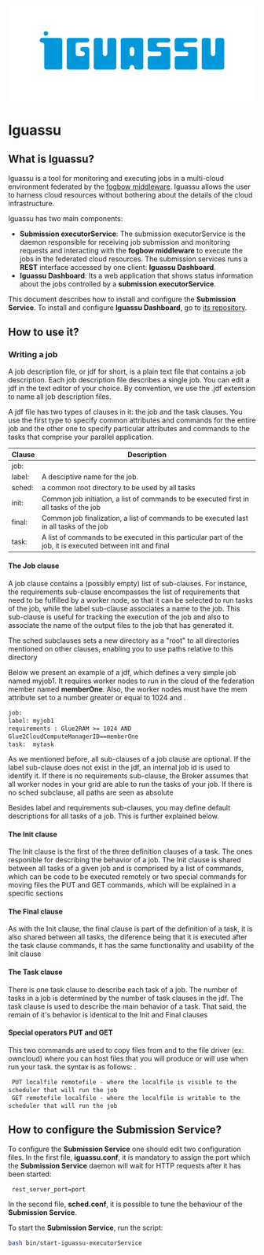 ![alt logo](assets/IGUASSU-LG.png)

# Iguassu
## What is Iguassu?
  Iguassu is a tool for monitoring and executing jobs in a multi-cloud environment federated by the [fogbow middleware](http://www.fogbowcloud.org). Iguassu allows the user to harness cloud resources without bothering about the details of the cloud infrastructure.

  Iguassu has two main components:
  - **Submission executorService**: The submission executorService is the daemon responsible for receiving job submission and monitoring requests and interacting with the **fogbow middleware** to execute the jobs in the federated cloud resources. The submission services runs a **REST** interface accessed by one client: **Iguassu Dashboard**.
  - **Iguassu Dashboard**: Its a web application that shows status information about the jobs controlled by a **submission executorService**.    

  This document describes how to install and configure the **Submission Service**. To install and configure **Iguassu Dashboard**, go to [its repository](https://github.com/ufcg-lsd/iguassu-dashboard).

## How to use it?

### Writing a job

A job description file, or jdf for short, is a plain text file that contains a job description. Each job description file describes a single job. You can edit a jdf in the text editor of your choice. By convention, we use the .jdf extension to name all job description files.

A jdf file has two types of clauses in it: the job and the task clauses. You use the first type to specify common attributes
and commands for the entire job and the other one to specify particular attributes and commands to the tasks that comprise your parallel application.

Clause | Description
---- | --------------------
job: |
label: | A desciptive name for the job.
sched: | a common root directory to be used by all tasks
init: | Common job initiation, a list of commands to be executed first in all tasks of the job
final: | Common job finalization, a list of commands to be executed last in all tasks of the job 
task: | A list of commands to be executed in this particular part of the job, it is executed between init and final

#### The Job clause

A job clause contains a (possibly empty) list of sub-clauses. For instance, the requirements sub-clause encompasses the list of requirements that need to be fulfilled by a worker node, so that it can be selected to run tasks of the job, while the label sub-clause associates a name to the job. This sub-clause is useful for tracking the execution of the job and also to associate the name of the output files to the job that has generated it.

The sched subclauses sets a new directory as a "root" to all directories mentioned on other clauses, enabling you to use paths relative to this directory

Below we present an example of a jdf, which defines a very simple job named myjob1. It requires worker nodes to run in the cloud of the federation member named **memberOne**. Also, the worker nodes must have the mem attribute set to a number greater or equal to 1024 and .

    job:
    label: myjob1
    requirements : Glue2RAM >= 1024 AND Glue2CloudComputeManagerID==memberOne
    task:  mytask

As we mentioned before, all sub-clauses of a job clause are optional. If the label sub-clause does not exist in the jdf, an internal job id is used to identify it. If there is no requirements sub-clause, the Broker assumes that all worker nodes in your grid are able to run the tasks of your job. If there is no sched subclause, all paths are seen as absolute

Besides label and requirements sub-clauses, you may define default descriptions for all tasks of a job. This is further explained below.

#### The Init clause

The Init clause is the first of the three definition clauses of a task. The ones responible for describing the behavior of a job. The Init clause is shared between all tasks of a given job and is comprised by a list of commands, which can be code to be executed remotely or two special commands for moving files the PUT and GET commands, which will be explained in a specific sections

#### The Final clause

As with the Init clause, the final clause is part of the definition of a task, it is also shared between all tasks, the diference being that it is executed after the task clause commands, it has the same functionality and usability of the Init clause

#### The Task clause

There is one task clause to describe each task of a job. The number of tasks in a job is determined by the number of task clauses in the jdf. The task clause is used to describe the main behavior of a task. That said, the remain of it's behavior is identical to the Init and Final clauses

#### Special operators PUT and GET
This two commands are used to copy files from and to the file driver (ex: owncloud) where you can host files that you will produce or will use when run your task. the syntax is as follows: .
```
 PUT localfile remotefile - where the localfile is visible to the scheduler that will run the job
 GET remotefile localfile - where the localfile is writable to the scheduler that will run the job 
```

## How to configure the **Submission Service**?

To configure the **Submission Service** one should edit two configuration files. In the first file, **iguassu.conf**, it is mandatory to assign the port which the **Submission Service** daemon will wait for HTTP requests after it has been started:

```
 rest_server_port=port
```

In the second file, **sched.conf**, it is possible to tune the behaviour of the **Submission Service**.

To start the **Submission Service**, run the script:

```bash
bash bin/start-iguassu-executorService
```
